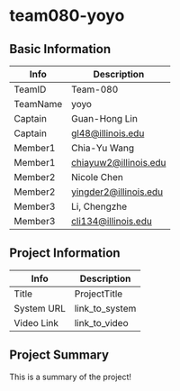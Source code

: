 # team080-yoyo

## Basic Information

|   Info      |        Description     |
| ----------- | ---------------------- |
| TeamID      |        Team-080        |
| TeamName    |         yoyo           |
| Captain     |       Guan-Hong Lin    |
| Captain     |  gl48@illinois.edu     |
| Member1     |      Chia-Yu Wang      |
| Member1     |   chiayuw2@illinois.edu|
| Member2     |           Nicole Chen  |
| Member2     |  yingder2@illinois.edu |
| Member3     |      Li, Chengzhe      |
| Member3     |   cli134@illinois.edu  |

## Project Information

|   Info      |        Description     |
| ----------- | ---------------------- |
|  Title      |       ProjectTitle     |
| System URL  |      link_to_system    |
| Video Link  |      link_to_video     |

## Project Summary

This is a summary of the project!
